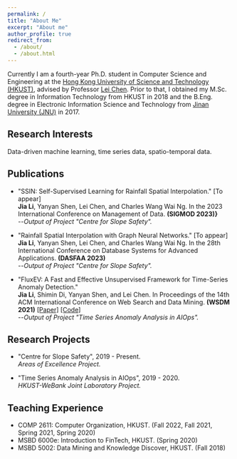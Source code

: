 ```yaml
---
permalink: /
title: "About Me"
excerpt: "About me"
author_profile: true
redirect_from: 
  - /about/
  - /about.html
---
```


<!--
PhD student at the Hong Kong University of Science and Technology

Email: jlidw[AT]connect.ust.hk
-->

Currently I am a fourth-year Ph.D. student in Computer Science and Engineering at the [Hong Kong University of Science and Technology (HKUST)](https://hkust.edu.hk/), advised by Professor [Lei Chen](https://www.cse.ust.hk/~leichen/). 
Prior to that, I obtained my M.Sc. degree in Information Technology from HKUST in 2018 and the B.Eng. degree in Electronic Information Science and Technology from [Jinan University (JNU)](https://english.jnu.edu.cn/) in 2017.


## Research Interests   
Data-driven machine learning, time series data, spatio-temporal data.


## Publications  
* "SSIN: Self-Supervised Learning for Rainfall Spatial Interpolation." \[To appear\]   
**Jia Li**, Yanyan Shen, Lei Chen, and Charles Wang Wai Ng. In the 2023 International Conference on Management of Data. **(SIGMOD 2023)}**   
--*Output of Project "Centre for Slope Safety".*

* "Rainfall Spatial Interpolation with Graph Neural Networks." \[To appear\]   
**Jia Li**, Yanyan Shen, Lei Chen, and Charles Wang Wai Ng. In the 28th International Conference on Database Systems for Advanced Applications. **(DASFAA 2023)**   
--*Output of Project "Centre for Slope Safety".*

* "FluxEV: A Fast and Effective Unsupervised Framework for Time-Series Anomaly Detection."  
**Jia Li**, Shimin Di, Yanyan Shen, and Lei Chen. In Proceedings of the 14th ACM International Conference on Web Search and Data Mining. **(WSDM 2021)** [\[Paper\]](https://dl.acm.org/doi/10.1145/3437963.3441823)  [\[Code\]](https://github.com/jlidw/FluxEV)        
--*Output of Project "Time Series Anomaly Analysis in AIOps".*      

## Research Projects   
* "Centre for Slope Safety", 2019 - Present.   
*Areas of Excellence Project.*

* "Time Series Anomaly Analysis in AIOps", 2019 - 2020.   
*HKUST-WeBank Joint Laboratory Project.*

## Teaching Experience
* COMP 2611: Computer Organization, HKUST. (Fall 2022, Fall 2021, Spring 2021, Spring 2020)   
* MSBD 6000e: Introduction to FinTech, HKUST. (Spring 2020)  
* MSBD 5002: Data Mining and	 Knowledge Discover, HKUST. (Fall 2018)  
